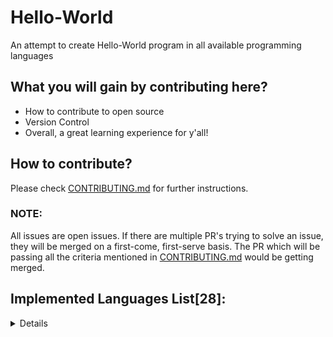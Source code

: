 # Hello-World
An attempt to create Hello-World program in all available programming languages

## What you will gain by contributing here?

- How to contribute to open source
- Version Control
- Overall, a great learning experience for y'all!

## How to contribute?

Please check [CONTRIBUTING.md](./CONTRIBUTING.md) for further instructions.

### NOTE:

All issues are open issues. If there are multiple PR's trying to solve an issue, they will be merged on a first-come, first-serve basis. The PR which will be passing all the criteria mentioned in [CONTRIBUTING.md](./CONTRIBUTING.md) would be getting merged.

## Implemented Languages List[28]:
<details>

- [Assembly](https://github.com/rustiever/Hello-World/blob/main/hello_world.asm)

- [Bash](https://github.com/rustiever/Hello-World/blob/main/hello_world.sh)

- [Brainfuck](https://gist.github.com/roachhd/dce54bec8ba55fb17d3a)

- [C#](https://github.com/rustiever/Hello-World/blob/main/hello_world.cs)

- [C++](https://github.com/rustiever/Hello-World/blob/main/hello_world.cpp)

- [C](https://github.com/rustiever/Hello-World/blob/main/hello_world.c)

- [Clojure](https://github.com/rustiever/Hello-World/blob/main/hello_world.clj)

- [Dart](https://github.com/rustiever/Hello-World/blob/main/hello_world.dart)

- [Fortran](https://github.com/rustiever/Hello-World/blob/main/hello_world.f)

- [Go](https://github.com/rustiever/Hello-World/blob/main/hello_world.go)

- [J#](https://github.com/rustiever/Hello-World/blob/main/hello_world.jsl)

- [JavaScript](https://github.com/rustiever/Hello-World/blob/main/hello_world.js)

- [Java](https://github.com/rustiever/Hello-World/blob/main/hello_world.java)

- [Julia](https://github.com/rustiever/Hello-World/blob/main/hello_world.jl)

- [Kotlin](https://github.com/rustiever/Hello-World/blob/main/hello_world.kt)

- [Lua](https://github.com/sangramsecure/Hello-World/blob/main/hello_world.lua)

- [PHP](https://github.com/rustiever/Hello-World/blob/main/hello_world.php)

- [PL/SQL](https://github.com/rustiever/Hello-World/blob/main/hello_world.sql)

- [Perl](https://github.com/rustiever/Hello-World/blob/main/hello_world.pl)

- [Python](https://github.com/rustiever/Hello-World/blob/main/hello_world.py)

- [R](https://github.com/rustiever/Hello-World/blob/main/hello_world.R) 

- [Ruby](https://github.com/rustiever/Hello-World/blob/main/hello_world.rb)

- [Rust](https://github.com/rustiever/Hello-World/blob/main/hello_world.rs)

- [Scala](https://github.com/rustiever/Hello-World/blob/main/hello_world.scala)

- [Swift](https://github.com/rustiever/Hello-World/blob/main/hello_world.swift)

- [Typescript](https://github.com/rustiever/Hello-World/blob/main/hello_world.ts)

- [V](https://github.com/vlang/v/blob/master/doc/docs.md)

- [XQuery](https://github.com/rustiever/Hello-World/blob/main/hello_world.xquery)

</details>
